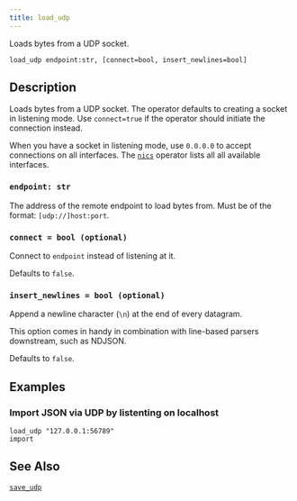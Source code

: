 ```yaml
---
title: load_udp
---
```


Loads bytes from a UDP socket.

```tql
load_udp endpoint:str, [connect=bool, insert_newlines=bool]
```

## Description

Loads bytes from a UDP socket. The operator defaults to creating a socket
in listening mode. Use `connect=true` if the operator should initiate the
connection instead.

When you have a socket in listening mode, use `0.0.0.0` to accept connections
on all interfaces. The [`nics`](/reference/operators/nics) operator lists all all
available interfaces.

### `endpoint: str`

The address of the remote endpoint to load bytes from. Must be of the format:
`[udp://]host:port`.

### `connect = bool (optional)`

Connect to `endpoint` instead of listening at it.

Defaults to `false`.

### `insert_newlines = bool (optional)`

Append a newline character (`\n`) at the end of every datagram.

This option comes in handy in combination with line-based parsers downstream,
such as NDJSON.

Defaults to `false`.

## Examples

### Import JSON via UDP by listenting on localhost

```tql
load_udp "127.0.0.1:56789"
import
```

## See Also

[`save_udp`](/reference/operators/save_udp)
